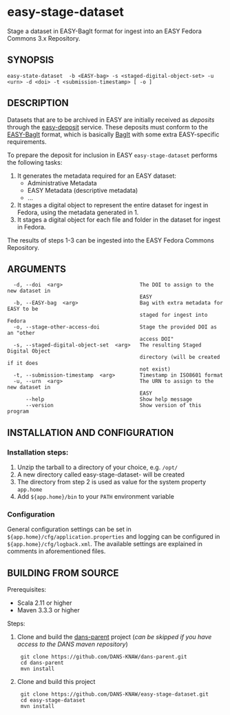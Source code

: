 easy-stage-dataset
==================

Stage a dataset in EASY-BagIt format for ingest into an EASY Fedora Commons 3.x Repository.


SYNOPSIS
--------

    easy-state-dataset  -b <EASY-bag> -s <staged-digital-object-set> -u <urn> -d <doi> -t <submission-timestamp> [ -o ]


DESCRIPTION
-----------

Datasets that are to be archived in EASY are initially received as *deposits* through the [easy-deposit] service. These
deposits must conform to the [EASY-BagIt] format, which is basically [BagIt] with some extra EASY-specific requirements.

To prepare the deposit for inclusion in EASY `easy-stage-dataset` performs the following tasks:

1. It generates the metadata required for an EASY dataset:
   * Administrative Metadata
   * EASY Metadata (descriptive metadata)
   * ...
2. It stages a digital object to represent the entire dataset for ingest in Fedora, using the metadata generated in 1.
3. It stages a digital object for each file and folder in the dataset for ingest in Fedora.

The results of steps 1-3 can be ingested into the EASY Fedora Commons Repository.


ARGUMENTS
---------

      -d, --doi  <arg>                         The DOI to assign to the new dataset in
                                               EASY
      -b, --EASY-bag  <arg>                    Bag with extra metadata for EASY to be
                                               staged for ingest into Fedora
      -o, --stage-other-access-doi             Stage the provided DOI as an "other
                                               access DOI"
      -s, --staged-digital-object-set  <arg>   The resulting Staged Digital Object
                                               directory (will be created if it does
                                               not exist)
      -t, --submission-timestamp  <arg>        Timestamp in ISO8601 format
      -u, --urn  <arg>                         The URN to assign to the new dataset in
                                               EASY
          --help                               Show help message
          --version                            Show version of this program


INSTALLATION AND CONFIGURATION
------------------------------

### Installation steps:

1. Unzip the tarball to a directory of your choice, e.g. `/opt/`
2. A new directory called easy-stage-dataset-<version> will be created
3. The directory from step 2 is used as value for the system property ``app.home``
4. Add ``${app.home}/bin`` to your ``PATH`` environment variable


### Configuration

General configuration settings can be set in `${app.home}/cfg/application.properties` and logging can be
configured in `${app.home}/cfg/logback.xml`. The available settings are explained in comments in 
aforementioned files.


BUILDING FROM SOURCE
--------------------

Prerequisites:

* Scala 2.11 or higher
* Maven 3.3.3 or higher
 
Steps:

1. Clone and build the [dans-parent] project (*can be skipped if you have access to the DANS maven repository*)
      
        git clone https://github.com/DANS-KNAW/dans-parent.git
        cd dans-parent
        mvn install
2. Clone and build this project

        git clone https://github.com/DANS-KNAW/easy-stage-dataset.git
        cd easy-stage-dataset
        mvn install

[dans-parent]: https://github.com/DANS-KNAW/dans-parent#dans-parent
[easy-deposit]: https://github.com/DANS-KNAW/easy-deposit#easy-deposit
[EASY-BagIt]: http://easy.dans.knaw.nl/schemas/EASY-BagIt.html 
[BagIt]: https://tools.ietf.org/html/draft-kunze-bagit-11

